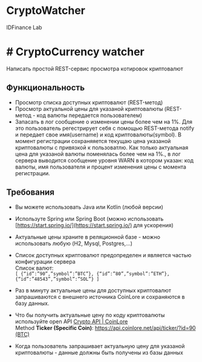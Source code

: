 # CryptoWatcher

  IDFinance Lab 

\# CryptoСurrency watcher
=========================

Написать простой REST-сервис просмотра котировок криптовалют

Функциональность
----------------

*   Просмотр списка доступных криптовалют (REST-метод)
*   Просмотр актуальной цены для указаной криптовалюты (REST-метод - код валюты передается пользователем)
*   Запасать в лог сообщение о изменении цены более чем на 1%. Для это пользователь регестрирует себя с помощью REST-метода notify и передает свое имя(username) и код криптовалюты(symbol). В момент регистрации cохраняяется текущаю цена указаной криптовалюты с привязкой к пользоватлю. Как только актуальная цена для указаной валюты поменялась более чем на 1%., в лог сервера выводится сообщение уровня WARN в котором указан: код валюты, имя пользователя и процент изменения цены с момента регистрации.

Требования
----------

*   Вы можете использовать Java или Kotlin (любой версии)
*   Используте Spring или Spring Boot (можно использовать [https://start.spring.io/](https://start.spring.io/) для ускорения)
*   Актуальные цены храните в реляционной базе - можно использовать любую (H2, Mysql, Postgres,…)
*   Cписок доступных криптовалют предопределен и является частью конфигурации сервера  
    Список валют:  
    `[ {“id”:”90”,”symbol”:”BTC”}, {“id”:”80”,”symbol”:”ETH”}, {“id”:”48543”,”symbol”:”SOL”} ]`

*   Раз в минуту актуальные цены для доступных криптовалют запрашиваются c внешнего источника CoinLore и сохраняются в базу данных.
*   Что бы получить актуальные цену по коду криптовалюты используйте open API [Crypto API | CoinLore](https://www.coinlore.com/cryptocurrency-data-api#3)  
    Меthod **Ticker (Specific Coin)**: [https://api.coinlore.net/api/ticker/?id=90 (BTC)](https://api.coinlore.net/api/ticker/?id=90)

*   Когда пользователь запрашивает актуальную цену для указаной криптовалюты - данные должны быть получены из базы данных
